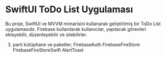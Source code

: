 # SwiftUI ToDo List Uygulaması

Bu proje, SwiftUI ve MVVM mimarisini kullanarak geliştirilmiş bir ToDo List uygulamasıdır. Firebase kullanılarak kullanıcılar, yapılacak görevleri ekleyebilir, düzenleyebilir ve silebilirler.

3. parti kütüphane ve paketler;
  FirebaseAuth
  FirebaseFireStore
  FirebaseFireStoreSwift
  AlertToast

